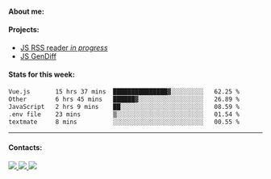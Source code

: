 #### About me:

#### Projects:
- [JS RSS reader *in progress*](https://github.com/GKoil/frontend-project-lvl3)
- [JS GenDiff](https://github.com/GKoil/GenDiff)

#### Stats for this week:
<!--START_SECTION:waka-->

```txt
Vue.js       15 hrs 37 mins  ███████████████▓░░░░░░░░░   62.25 %
Other        6 hrs 45 mins   ██████▓░░░░░░░░░░░░░░░░░░   26.89 %
JavaScript   2 hrs 9 mins    ██░░░░░░░░░░░░░░░░░░░░░░░   08.59 %
.env file    23 mins         ▒░░░░░░░░░░░░░░░░░░░░░░░░   01.54 %
textmate     8 mins          ░░░░░░░░░░░░░░░░░░░░░░░░░   00.55 %
```

<!--END_SECTION:waka-->
---
#### Contacts:

<a target='_blank' title='LinkedIn' href="https://www.linkedin.com/in/gkoil/">
  <img src="https://img.shields.io/badge/LinkedIn-0077B5?style=for-the-badge&logo=linkedin&logoColor=white" />
</a>
<a target='_blank' title='Telegram' href="https://t.me/gkoil">
  <img src="https://img.shields.io/badge/Telegram-2CA5E0?style=for-the-badge&logo=telegram&logoColor=white" />
</a>
<a target='_blank' title='Gmail' href="mailto: gk.grigorev@gmail.com">
  <img src="https://img.shields.io/badge/Gmail-D14836?style=for-the-badge&logo=gmail&logoColor=white" />
</a>

